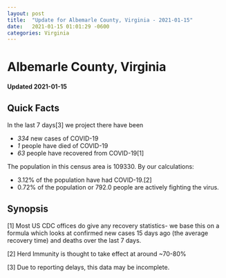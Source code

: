 ```yaml
---
layout: post
title:  "Update for Albemarle County, Virginia - 2021-01-15"
date:   2021-01-15 01:01:29 -0600
categories: Virginia
---
```


# Albemarle County, Virginia
#### Updated 2021-01-15

## Quick Facts

In the last 7 days[3] we project there have been
- *334* new cases of COVID-19
- *1* people have died of COVID-19
- *63* people have recovered from COVID-19[1]

The population in this census area is 109330. By our calculations:
- 3.12% of the population have had COVID-19.[2]
- 0.72% of the population or 792.0 people are actively fighting the virus.

## Synopsis




[1] Most US CDC offices do give any recovery statistics- we base this on a formula which looks at confirmed new cases
15 days ago (the average recovery time) and deaths over the last 7 days.

[2] Herd Immunity is thought to take effect at around ~70-80%

[3] Due to reporting delays, this data may be incomplete.
 
    